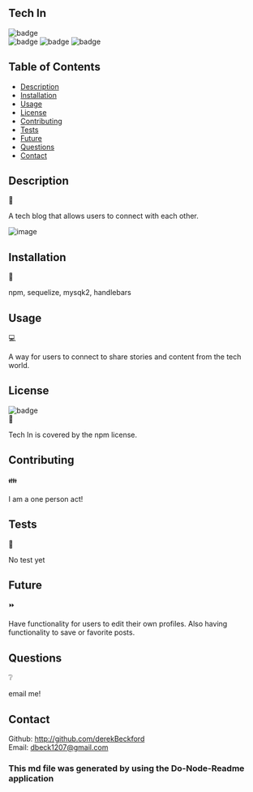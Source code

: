## Tech In

  ![badge](https://img.shields.io/badge/license-npm-brightgreen) </br>
  ![badge](https://img.shields.io/tokei/lines/github/derekBeckford/tech-in)
![badge](https://img.shields.io/github/languages/top/derekBeckford/tech-in)
![badge](https://img.shields.io/github/last-commit/derekBeckford/tech-in)

  ## Table of Contents 

  - [Description](#description)
  - [Installation](#installation)
  - [Usage](#usage)
  - [License](#license)
  - [Contributing](#contributing)
  - [Tests](#tests)
  - [Future](#future)
  - [Questions](#questions)
  - [Contact](#contact)

  ## Description   
  📝
  
  A tech blog that allows users to connect with each other. 
  
  ![image](https://user-images.githubusercontent.com/82908627/129504655-ca6ce6fd-58cc-4992-b8aa-994cfa0041d4.png)

  ## Installation 
  🔽
  
  npm, sequelize, mysqk2, handlebars

  ## Usage 
  💻
  
  A way for users to connect to share stories and content from the tech world. 

  ##  License 
  ![badge](https://img.shields.io/badge/license-npm-brightgreen) </br>
  📎
  
  Tech In is covered by the npm license.
  
  ## Contributing 
  👪
  
  I am a one person act!

  ## Tests  
  📝
  
  No test yet
  
  ## Future  
  ⏩
  
  Have functionality for users to edit their own profiles. Also having functionality to save or favorite posts. 

  ## Questions  
  ❔
  
  email me!
  
  ## Contact
  Github: http://github.com/derekBeckford </br>
  Email: dbeck1207@gmail.com


  ### This md file was generated by using the Do-Node-Readme application
